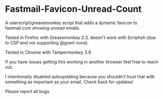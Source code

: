 Fastmail-Favicon-Unread-Count
=============================

A userscript/greasemonkey script that adds a dynamic favicon to fastmail.com showing unread emails.

Tested in Firefox with Greasemonkey 2.3, doesn't work with Scriptish (due to CSP and not supporting @grant none).

Tested in Chrome with Tampermonkey 3.9.

If you have issues getting this working in another browser feel free to reach out.


I intentionally disabled autoupdating because you shouldn't trust that with something as important as your email. Check back for updates!


Please report all bugs.

